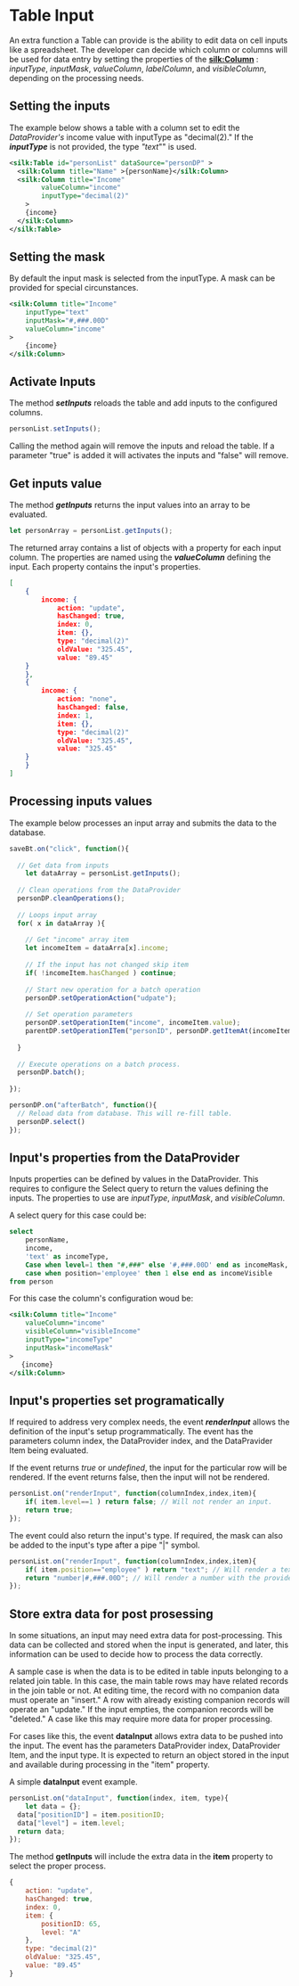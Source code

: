 # Table Input

An extra function a Table can provide is the ability to edit data on cell inputs like a spreadsheet. The developer can decide which column or columns will be used for data entry by setting the properties of the [**silk:Column**]([https://docs.silkbuilder.com/tags/column) : *inputType*, *inputMask*, *valueColumn*, *labelColumn*, and *visibleColumn*, depending on the processing needs.

## Setting the inputs

The example below shows a table with a column set to edit the *DataProvider's* income value with inputType as "decimal(2)." If the ***inputType*** is not provided, the type *"text*"" is used.

```xml
<silk:Table id="personList" dataSource="personDP" >
  <silk:Column title="Name" >{personName}</silk:Column>
  <silk:Column title="Income"
		valueColumn="income"
		inputType="decimal(2)"
	>
    {income}
  </silk:Column>
</silk:Table>
```

## Setting the mask

By default the input mask is selected from the inputType. A mask can be provided for special circunstances.

```xml
<silk:Column title="Income"
	inputType="text"
	inputMask="#,###.00D"
	valueColumn="income"
>
	{income}
</silk:Column>
```

## Activate Inputs

The method ***setInputs*** reloads the table and add inputs to the configured columns.

```javascript
personList.setInputs();
```

Calling the method again will remove the inputs and reload the table. If a parameter "true" is added it will activates the inputs and "false" will remove.

## Get inputs value

The method ***getInputs*** returns the input values into an array to be evaluated.

```javascript
let personArray = personList.getInputs();
```

The returned array contains a list of objects with a property for each input column. The properties are named using the ***valueColumn*** defining the input. Each property contains the input's properties.

```json
[
	{
		income: {
			action: "update",
			hasChanged: true,
			index: 0,
			item: {},
			type: "decimal(2)"
			oldValue: "325.45",
			value: "89.45"
    }
	},
	{
		income: {
			action: "none",
			hasChanged: false,
			index: 1,
			item: {},
			type: "decimal(2)"
			oldValue: "325.45",
			value: "325.45"
    }
	}
]
```

## Processing inputs values

The example below processes an input array and submits the data to the database.

```javascript
saveBt.on("click", function(){
  
  // Get data from inputs
	let dataArray = personList.getInputs();
  
  // Clean operations from the DataProvider
  personDP.cleanOperations();
  
  // Loops input array
  for( x in dataArray ){
    
    // Get "income" array item
    let incomeItem = dataArra[x].income;
    
    // If the input has not changed skip item
    if( !incomeItem.hasChanged ) continue;
    
    // Start new operation for a batch operation
    personDP.setOperationAction("udpate");
    
    // Set operation parameters
    personDP.setOperationItem("income", incomeItem.value);
    parentDP.setOperationITem("personID", personDP.getItemAt(incomeItem.index).personID);
    
  }
  
  // Execute operations on a batch process.
  personDP.batch();
  
});

personDP.on("afterBatch", function(){
  // Reload data from database. This will re-fill table.
  personDP.select()
});
```

## Input's properties from the DataProvider

Inputs properties can be defined by values in the DataProvider. This requires to configure the Select query to return the values defining the inputs. The properties to use are *inputType*, *inputMask*, and *visibleColumn*.

A select query for this case could be:

```sql
select
	personName,
	income,
	'text' as incomeType,
	Case when level=1 then "#,###" else '#,###.00D' end as incomeMask,
	case when position='employee' then 1 else end as incomeVisible
from person
```

For this case the column's configuration woud be:

```xml
<silk:Column title="Income"
	valueColumn="income"
	visibleColumn="visibleIncome"
	inputType="incomeType"
	inputMask="incomeMask"
>
   {income}
</silk:Column>
```

## Input's properties set programatically

If required to address very complex needs, the event ***renderInput*** allows the definition of the input's setup programmatically. The event has the parameters column index, the DataProvider index, and the DataPravider Item being evaluated.

If the event returns *true* or *undefined*, the input for the particular row will be rendered. If the event returns false, then the input will not be rendered.

```javascript
personList.on("renderInput", function(columnIndex,index,item){
	if( item.level==1 ) return false; // Will not render an input.
	return true;
});
```

The event could also return the input's type. If required, the mask can also be added to the input's type after a pipe "|" symbol.

```javascript
personList.on("renderInput", function(columnIndex,index,item){
	if( item.position=="employee" ) return "text"; // Will render a text input.
 	return "number|#,###.00D"; // Will render a number with the provided mask.
});
```

## Store extra data for post prosessing

In some situations, an input may need extra data for post-processing. This data can be collected and stored when the input is generated, and later, this information can be used to decide how to process the data correctly.

A sample case is when the data is to be edited in table inputs belonging to a related join table. In this case, the main table rows may have related records in the join table or not. At editing time, the record with no companion data must operate an "insert." A row with already existing companion records will operate an "update." If the input empties, the companion records will be "deleted." A case like this may require more data for proper processing.

For cases like this, the event **dataInput** allows extra data to be pushed into the input. The event has the parameters DataProvider index, DataProvider Item, and the input type. It is expected to return an object stored in the input and available during processing in the "item" property.

A simple **dataInput** event example.

```javascript
personList.on("dataInput", function(index, item, type){
	let data = {};
  data["positionID"] = item.positionID;
  data["level"] = item.level;
  return data;
});
```

The method **getInputs** will include the extra data in the **item** property to select the proper process.

```javascript
{
	action: "update",
	hasChanged: true,
	index: 0,
	item: {
		positionID: 65,
		level: "A"
	},
	type: "decimal(2)"
	oldValue: "325.45",
	value: "89.45"
}
```

